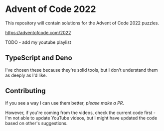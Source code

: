 # Advent of Code 2022

This repository will contain solutions for the Advent of Code 2022 puzzles.

https://adventofcode.com/2022

TODO - add my youtube playlist

## TypeScript and Deno

I've chosen these because they're solid tools, but I don't understand them as deeply as I'd like.

## Contributing

If you see a way I can use them better, *please make a PR*.

However, if you're coming from the videos, check the current code first - I'm not able to update YouTube videos, but I might have updated the code based on other's suggestions.
